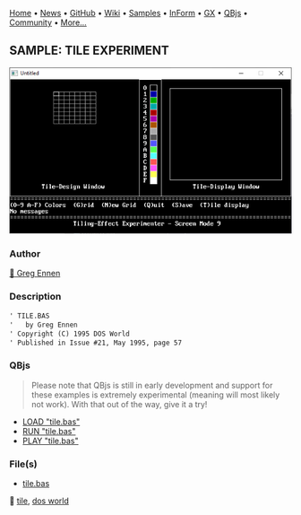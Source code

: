 [Home](https://qb64.com) • [News](../../news.md) • [GitHub](https://github.com/QB64Official/qb64) • [Wiki](wiki.md) • [Samples](../../samples.md) • [InForm](../../inform.md) • [GX](../../gx.md) • [QBjs](../../qbjs.md) • [Community](../../community.md) • [More...](../../more.md)

## SAMPLE: TILE EXPERIMENT

![screenshot.png](img/screenshot.png)

### Author

[🐝 Greg Ennen](../greg-ennen.md) 

### Description

```text
' TILE.BAS
'   by Greg Ennen
' Copyright (C) 1995 DOS World
' Published in Issue #21, May 1995, page 57
```

### QBjs

> Please note that QBjs is still in early development and support for these examples is extremely experimental (meaning will most likely not work). With that out of the way, give it a try!

* [LOAD "tile.bas"](https://qbjs.org/index.html?src=https://qb64.com/samples/tile-experiment/src/tile.bas)
* [RUN "tile.bas"](https://qbjs.org/index.html?mode=auto&src=https://qb64.com/samples/tile-experiment/src/tile.bas)
* [PLAY "tile.bas"](https://qbjs.org/index.html?mode=play&src=https://qb64.com/samples/tile-experiment/src/tile.bas)

### File(s)

* [tile.bas](src/tile.bas)

🔗 [tile](../tile.md), [dos world](../dos-world.md)
